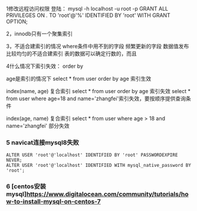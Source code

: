 1修改远程访问权限
登陆：
mysql -h localhost -u root -p
GRANT ALL PRIVILEGES ON *.* TO 'root'@'%' IDENTIFIED BY 'root' WITH GRANT OPTION;

2，innodb只有一个聚集索引

3，不适合建索引的情况
where条件中用不到的字段
频繁更新的字段
数据值发布比较均匀的不适合建索引
表的数据可以确定行数的，而且

4什么情况下索引失效：
order by

age是索引的情况下
select * from user order by age 索引生效

index(name, age) 复合索引
select * from user order by age 索引失效
select * from user where age=18 and name='zhangfei'索引失效，要按顺序提供查询条件

index(age, name) 复合索引
select * from user where age > 18 and name='zhangfei' 部分失效

### 5 navicat连接mysql8失败
```
ALTER USER 'root'@'localhost' IDENTIFIED BY 'root' PASSWORDEXPIRE NEVER;
ALTER USER 'root'@'localhost' IDENTIFIED WITH mysql_native_password BY 'root';
```
### 6 [centos安装mysql]<https://www.digitalocean.com/community/tutorials/how-to-install-mysql-on-centos-7>
